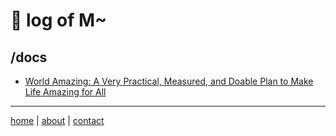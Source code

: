 # 💩 log of M~

## /docs
- [World Amazing: A Very Practical, Measured, and Doable Plan to Make Life Amazing for All](/docs/world-amazing.md)

---
[home](https://github.com/beakbahama/log/blob/main/README.md)
| [about](/about.md)
| [contact](mailto:m@whomanatee.org) 
